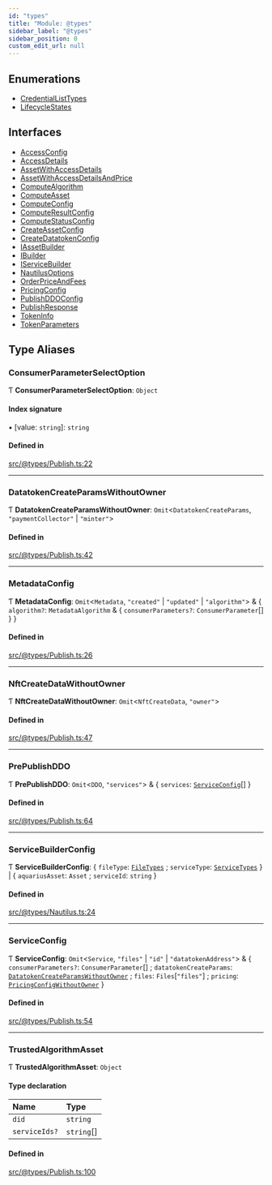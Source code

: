 ```yaml
---
id: "types"
title: "Module: @types"
sidebar_label: "@types"
sidebar_position: 0
custom_edit_url: null
---
```


## Enumerations

- [CredentialListTypes](../enums/types.CredentialListTypes.md)
- [LifecycleStates](../enums/types.LifecycleStates.md)

## Interfaces

- [AccessConfig](../interfaces/types.AccessConfig.md)
- [AccessDetails](../interfaces/types.AccessDetails.md)
- [AssetWithAccessDetails](../interfaces/types.AssetWithAccessDetails.md)
- [AssetWithAccessDetailsAndPrice](../interfaces/types.AssetWithAccessDetailsAndPrice.md)
- [ComputeAlgorithm](../interfaces/types.ComputeAlgorithm.md)
- [ComputeAsset](../interfaces/types.ComputeAsset.md)
- [ComputeConfig](../interfaces/types.ComputeConfig.md)
- [ComputeResultConfig](../interfaces/types.ComputeResultConfig.md)
- [ComputeStatusConfig](../interfaces/types.ComputeStatusConfig.md)
- [CreateAssetConfig](../interfaces/types.CreateAssetConfig.md)
- [CreateDatatokenConfig](../interfaces/types.CreateDatatokenConfig.md)
- [IAssetBuilder](../interfaces/types.IAssetBuilder.md)
- [IBuilder](../interfaces/types.IBuilder.md)
- [IServiceBuilder](../interfaces/types.IServiceBuilder.md)
- [NautilusOptions](../interfaces/types.NautilusOptions.md)
- [OrderPriceAndFees](../interfaces/types.OrderPriceAndFees.md)
- [PricingConfig](../interfaces/types.PricingConfig.md)
- [PublishDDOConfig](../interfaces/types.PublishDDOConfig.md)
- [PublishResponse](../interfaces/types.PublishResponse.md)
- [TokenInfo](../interfaces/types.TokenInfo.md)
- [TokenParameters](../interfaces/types.TokenParameters.md)

## Type Aliases

### ConsumerParameterSelectOption

Ƭ **ConsumerParameterSelectOption**: `Object`

#### Index signature

▪ [value: `string`]: `string`

#### Defined in

[src/@types/Publish.ts:22](https://github.com/deltaDAO/nautilus/blob/300e017/src/@types/Publish.ts#L22)

___

### DatatokenCreateParamsWithoutOwner

Ƭ **DatatokenCreateParamsWithoutOwner**: `Omit`<`DatatokenCreateParams`, ``"paymentCollector"`` \| ``"minter"``\>

#### Defined in

[src/@types/Publish.ts:42](https://github.com/deltaDAO/nautilus/blob/300e017/src/@types/Publish.ts#L42)

___

### MetadataConfig

Ƭ **MetadataConfig**: `Omit`<`Metadata`, ``"created"`` \| ``"updated"`` \| ``"algorithm"``\> & { `algorithm?`: `MetadataAlgorithm` & { `consumerParameters?`: `ConsumerParameter`[]  }  }

#### Defined in

[src/@types/Publish.ts:26](https://github.com/deltaDAO/nautilus/blob/300e017/src/@types/Publish.ts#L26)

___

### NftCreateDataWithoutOwner

Ƭ **NftCreateDataWithoutOwner**: `Omit`<`NftCreateData`, ``"owner"``\>

#### Defined in

[src/@types/Publish.ts:47](https://github.com/deltaDAO/nautilus/blob/300e017/src/@types/Publish.ts#L47)

___

### PrePublishDDO

Ƭ **PrePublishDDO**: `Omit`<`DDO`, ``"services"``\> & { `services`: [`ServiceConfig`](types.md#serviceconfig)[]  }

#### Defined in

[src/@types/Publish.ts:64](https://github.com/deltaDAO/nautilus/blob/300e017/src/@types/Publish.ts#L64)

___

### ServiceBuilderConfig

Ƭ **ServiceBuilderConfig**: { `fileType`: [`FileTypes`](../enums/Nautilus.FileTypes.md) ; `serviceType`: [`ServiceTypes`](../enums/Nautilus.ServiceTypes.md)  } \| { `aquariusAsset`: `Asset` ; `serviceId`: `string`  }

#### Defined in

[src/@types/Nautilus.ts:24](https://github.com/deltaDAO/nautilus/blob/300e017/src/@types/Nautilus.ts#L24)

___

### ServiceConfig

Ƭ **ServiceConfig**: `Omit`<`Service`, ``"files"`` \| ``"id"`` \| ``"datatokenAddress"``\> & { `consumerParameters?`: `ConsumerParameter`[] ; `datatokenCreateParams`: [`DatatokenCreateParamsWithoutOwner`](types.md#datatokencreateparamswithoutowner) ; `files`: `Files`[``"files"``] ; `pricing`: [`PricingConfigWithoutOwner`](Nautilus.md#pricingconfigwithoutowner)  }

#### Defined in

[src/@types/Publish.ts:54](https://github.com/deltaDAO/nautilus/blob/300e017/src/@types/Publish.ts#L54)

___

### TrustedAlgorithmAsset

Ƭ **TrustedAlgorithmAsset**: `Object`

#### Type declaration

| Name | Type |
| :------ | :------ |
| `did` | `string` |
| `serviceIds?` | `string`[] |

#### Defined in

[src/@types/Publish.ts:100](https://github.com/deltaDAO/nautilus/blob/300e017/src/@types/Publish.ts#L100)
